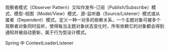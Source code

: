 观察者模式（Observer Pattern）又叫作发布-订阅（Publish/Subscribe）模式、模型-视图（Model/View）模式、源-监听器（Source/Listener）模式或从属者（Dependent）模式。定义一种一对多的依赖关系，一个主题对象可被多个观察者对象同时监听，使得每当主题对象状态变化时，所有依赖它的对象都会得到通知并被自动更新，属于行为型设计模式。

Spring 中 ContextLoaderListener

